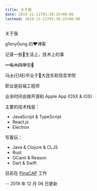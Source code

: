 ```yaml
---
title: 关于我
date: 2019-11-11T01:30:25+08:00
lastmod: 2019-11-11T01:30:25+08:00
---
```


关于我

<!--more-->

g1eny0ung 的:heart:博客

记录一些:rainbow:生活上，技术上的事

~~一名大四学生:man:~~

~~马上~~(已经)毕业于:school:大连东软信息学院

职业是前端工程师

业余时间会做开源和 Apple App (OSX & iOS)

主要的技术栈是：

- JavaScript & TypeScript
- React.js
- Electron

写着玩：

- Java & Clojure & CLJS
- Rust
- OCaml & Reason
- Dart & Swift

目前在 [PingCAP](https://pingcap.com) 工作

-- 2019 年 12 月 06 日更新
